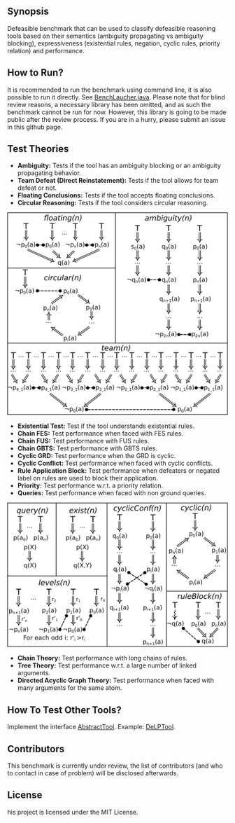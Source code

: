 ## Synopsis

Defeasible benchmark that can be used to classify defeasible reasoning tools based on their semantics (ambiguity propagating vs ambiguity blocking), expressiveness (existential rules, negation, cyclic rules, priority relation) and performance.

## How to Run?

It is recommended to run the benchmark using command line, it is also possible to run it directly. See [BenchLaucher.java](https://github.com/anoConf/Benchmark/blob/master/src/main/java/anon/defeasible/benchmark/BenchLauncher.java). 
Please note that for blind review reasons, a necessary library has been omitted, and as such the benchmark cannot be run for now. However, this library is going to be made public after the review process.
If you are in a hurry, please submit an issue in this github page. 

## Test Theories

* **Ambiguity:** Tests if the tool has an ambiguity blocking or an ambiguity propagating behavior.
* **Team Defeat (Direct Reinstatement):** Tests if the tool allows for team defeat or not.
* **Floating Conclusions:** Tests if the tool accepts floating conclusions.
* **Circular Reasoning:** Tests if the tool considers circular reasoning.

![Semantics](resources/semantics.png)

* **Existential Test:** Test if the tool understands existential rules.
* **Chain FES:** Test performance when faced with FES rules.
* **Chain FUS:** Test performance with FUS rules.
* **Chain GBTS:** Test performance with GBTS rules.
* **Cyclic GRD:** Test performance when the GRD is cyclic.
* **Cyclic Conflict:** Test performance when faced with cyclic conflicts.
* **Rule Application Block:** Test performance when defeaters or negated label on rules are used to block their application.
* **Priority:** Test performance w.r.t. a priority relation.
* **Queries:** Test performance when faced with non ground queries.

![Expressivness](resources/expressivness.png)

* **Chain Theory:** Test performance with long chains of rules.
* **Tree Theory:** Test performance w.r.t. a large number of linked arguments.
* **Directed Acyclic Graph Theory:** Test performance when faced with many arguments for the same atom.

## How To Test Other Tools?

Implement the interface [AbstractTool](https://github.com/anoConf/Benchmark/blob/master/src/main/java/anon/defeasible/benchmark/tools/AbstractTool.java). Example: [DeLPTool](https://github.com/anoConf/Benchmark/blob/master/src/main/java/anon/defeasible/benchmark/tools/DeLPTool.java).


## Contributors

This benchmark is currently under review, the list of contributors (and who to contact in case of problem) will be disclosed afterwards.

## License

his project is licensed under the MIT License.